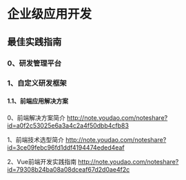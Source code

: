 
# 企业级应用开发

## 最佳实践指南
### 0、研发管理平台

### 1、自定义研发框架

#### 1.1、前端应用解决方案

0、前端解决方案简介 http://note.youdao.com/noteshare?id=a0f2c53025e6a3a4c2a4f50dbb4cfb83

1、前端技术选型简介 http://note.youdao.com/noteshare?id=3ce09febc96fd1ddf4194474eded4eaf

2、Vue前端开发实践指南
 http://note.youdao.com/noteshare?id=79308b24ba08a08dceaf67d2d0ae4f2c


